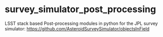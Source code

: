 # survey_simulator_post_processing
LSST stack based Post-processing modules in python for the JPL survey simulator: https://github.com/AsteroidSurveySimulator/objectsInField



